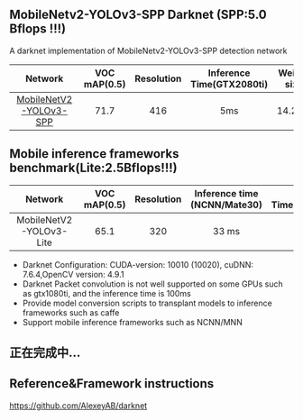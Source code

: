 ## MobileNetv2-YOLOv3-SPP Darknet (SPP:5.0 Bflops !!!)

A darknet implementation of MobileNetv2-YOLOv3-SPP detection network

Network|VOC mAP(0.5)|Resolution|Inference Time(GTX2080ti)|Weight size
:---:|:---:|:---:|:---:|:---:
[MobileNetV2-YOLOv3-SPP](https://github.com/dog-qiuqiu/MobileNetv2-YOLOV3/tree/master/yolov3-spp-mobilenetv2_voc)|71.7|416|5ms|14.2MB
## Mobile inference frameworks benchmark(Lite:2.5Bflops!!!)
Network|VOC mAP(0.5)|Resolution|Inference time (NCNN/Mate30)|Inference Time(MNN/Mate30)|Weight size
:---:|:---:|:---:|:---:|:---:|:---:
MobileNetV2-YOLOv3-Lite|65.1|320|33 ms|&ms|9.8MB

* Darknet Configuration: CUDA-version: 10010 (10020), cuDNN: 7.6.4,OpenCV version: 4.9.1
* Darknet Packet convolution is not well supported on some GPUs such as gtx1080ti, and the inference time is 100ms
* Provide model conversion scripts to transplant models to inference frameworks such as caffe
* Support mobile inference frameworks such as NCNN/MNN 
## 正在完成中...
## Reference&Framework instructions
https://github.com/AlexeyAB/darknet

